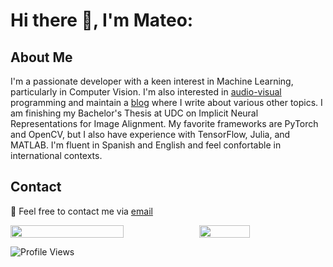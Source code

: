 # Hi there 👋, I'm Mateo: 

## About Me
I'm a passionate developer with a keen interest in Machine Learning, particularly in Computer Vision. I'm also interested in [audio-visual](https://www.youtube.com/@mateo_19182/videos) programming and maintain a [blog](https://19182.bearblog.dev/) where I write about various other topics. I am finishing my Bachelor's Thesis at UDC on Implicit Neural Representations for Image Alignment. My favorite frameworks are PyTorch and OpenCV, but I also have experience with TensorFlow, Julia, and MATLAB. I'm fluent in Spanish and English and feel confortable in international contexts.

## Contact

📧 Feel free to contact me via [email](mailto:mateoamadoares@gmail.com)

<div style="display: flex; align-items: flex-start;">
  <img src="http://github-profile-summary-cards.vercel.app/api/cards/profile-details?username=mateo19182&theme=nord_dark" width="60%">
  <img src="http://github-profile-summary-cards.vercel.app/api/cards/most-commit-language?username=mateo19182&theme=nord_dark" width="40%">
</div>



![Profile Views](https://komarev.com/ghpvc/?username=mateo19182)
